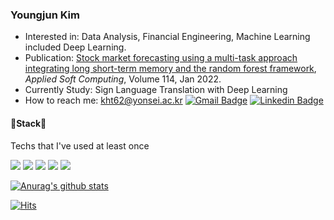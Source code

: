 ### Youngjun Kim
- Interested in: Data Analysis, Financial Engineering, Machine Learning included Deep Learning.
- Publication: [Stock market forecasting using a multi-task approach integrating long short-term memory and the random forest framework](https://doi.org/10.1016/j.asoc.2021.108106), *Applied Soft Computing*, Volume 114, Jan 2022.
- Currently Study: Sign Language Translation with Deep Learning
- How to reach me: kht62@yonsei.ac.kr [![Gmail Badge](https://img.shields.io/badge/Gmail-d14836?style=flat-square&logo=Gmail&logoColor=white&link=mailto:kht62@yonsei.ac.kr)](mailto:kht62@yonsei.ac.kr) [![Linkedin Badge](https://img.shields.io/badge/-LinkedIn-blue?style=flat-square&logo=Linkedin&logoColor=white&link=https://https://www.linkedin.com/in/younjun-kim/)](https://www.linkedin.com/in/younjun-kim/)

<h4> 🔨Stack🔧 </h4>
Techs that I've used at least once

<a href="https://www.github.com/YJ-20/" target="_blank"><img src="https://img.shields.io/badge/Python-3776AB?style=flat-square&logo=python&logoColor=white"/></a>
<a href="https://www.github.com/YJ-20/" target="_blank"><img src="https://img.shields.io/badge/Pytorch-EE4C2C?style=flat-square&logo=pytorch&logoColor=white"/></a>
<a href="https://www.github.com/YJ-20/" target="_blank"><img src="https://img.shields.io/badge/TensorFlow-FF6F00?style=flat-square&logo=tensorflow&logoColor=white"/></a>
<a href="https://www.github.com/YJ-20/" target="_blank"><img src="https://img.shields.io/badge/R-276DC3?style=flat-square&logo=r&logoColor=white"/></a>
<a href="https://www.github.com/YJ-20/" target="_blank"><img src="https://img.shields.io/badge/MySQL-4479A1?style=flat-square&logo=mysql&logoColor=white"/></a>

[![Anurag's github stats](https://github-readme-stats.vercel.app/api?username=YJ-20)](https://github.com/anuraghazra/github-readme-stats)


[![Hits](https://hits.seeyoufarm.com/api/count/incr/badge.svg?url=https%3A%2F%2Fgithub.com%2FYJ-20&count_bg=%2379C83D&title_bg=%23555555&icon=&icon_color=%23E7E7E7&title=hits&edge_flat=false)](https://hits.seeyoufarm.com) 

<!---
YJ-20/YJ-20 is a ✨ special ✨ repository because its `README.md` (this file) appears on your GitHub profile.
You can click the Preview link to take a look at your changes.
--->
